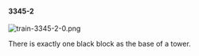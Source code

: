 #### 3345-2
![train-3345-2-0.png](https://github.com/lil-lab/nlvr/raw/master/nlvr/train/images/26/train-3345-2-0.png "train-3345-2-0.png")

There is exactly one black block as the base of a tower.